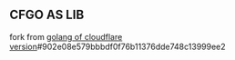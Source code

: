## CFGO AS LIB
fork from [golang of cloudflare version](https://github.com/cloudflare/go)#902e08e579bbbdf0f76b11376dde748c13999ee2